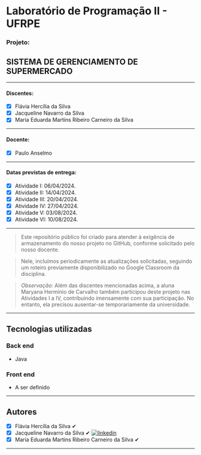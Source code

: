 # Laboratório de Programação II - UFRPE
### Projeto:
## SISTEMA DE GERENCIAMENTO DE SUPERMERCADO
---
#### Discentes:  

 - [x] Flávia Hercília da Silva  
 - [x] Jacqueline Navarro da Silva
 - [x] Maria Eduarda Martins Ribeiro Carneiro da Silva
---
#### Docente:  

- [x] Paulo Anselmo
---
#### Datas previstas de entrega:  
- [x] Atividade I: 06/04/2024. 
- [x] Atividade II: 14/04/2024. 
- [x] Atividade III: 20/04/2024.
- [x] Atividade IV: 27/04/2024.
- [x] Atividade V: 03/08/2024.
- [x] Atividade VI: 10/08/2024.
---
> Este repositório público foi criado para atender à exigência de armazenamento do nosso projeto no GitHub, conforme solicitado pelo nosso docente.

> Nele, incluímos periodicamente as atualizações solicitadas, seguindo um roteiro previamente disponibilizado no Google Classroom da disciplina.

> *Observação:* Além das discentes mencionadas acima, a aluna Maryana Hermínio de Carvalho também participou deste projeto nas Atividades I a IV, contribuindo imensamente com sua participação. No entanto, ela precisou ausentar-se temporariamente da universidade.
---
## Tecnologias utilizadas
### Back end
- Java
### Front end
- A ser definido
---

## Autores

 - [x] Flávia Hercília da Silva  ✔
 - [x] Jacqueline Navarro da Silva ✔ [![linkedin](https://img.shields.io/badge/LinkedIn-0077B5?style=for-the-badge&logo=linkedin&logoColor=white)](https://www.linkedin.com/in/jacqueline-navarro-a928113b/)
 - [x] Maria Eduarda Martins Ribeiro Carneiro da Silva ✔

-----
